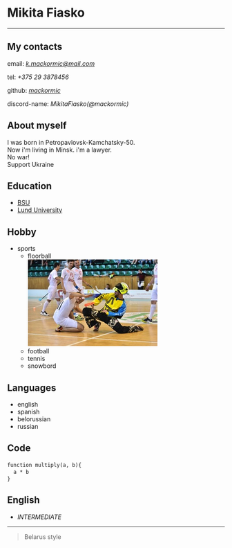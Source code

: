 # __Mikita Fiasko__
---
## My contacts
email: *k.mackormic@mail.com*

tel: *+375 29 3878456*

github: [*mackormic*](https://github.com/mackormic)

discord-name: *MikitaFiasko(@mackormic)*
## About myself
 I was born in Petropavlovsk-Kamchatsky-50.  
  Now i'm living in Minsk. i'm a lawyer.  
  No war!  
  Support Ukraine

## Education
* [BSU](https://bsu.by/)
* [Lund University](https://www.lunduniversity.lu.se/)

## Hobby
* sports
    * floorball  
    ![floorball](fl.jpg)
    * football
    * tennis
    * snowbord

## Languages
* english
* spanish
* belorussian 
* russian

## Code
```
function multiply(a, b){
  a * b
}
```

## English
* *INTERMEDIATE*
---
> Belarus style
